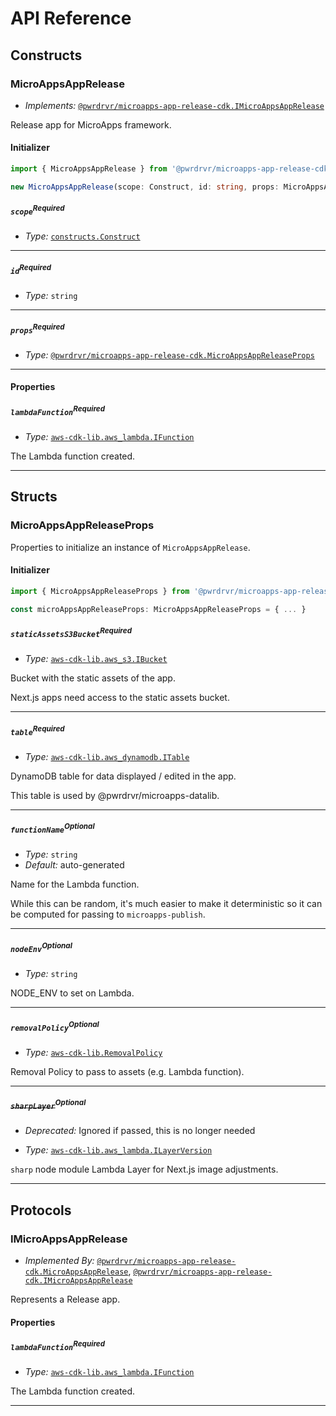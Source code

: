# API Reference <a name="API Reference"></a>

## Constructs <a name="Constructs"></a>

### MicroAppsAppRelease <a name="@pwrdrvr/microapps-app-release-cdk.MicroAppsAppRelease"></a>

- *Implements:* [`@pwrdrvr/microapps-app-release-cdk.IMicroAppsAppRelease`](#@pwrdrvr/microapps-app-release-cdk.IMicroAppsAppRelease)

Release app for MicroApps framework.

#### Initializer <a name="@pwrdrvr/microapps-app-release-cdk.MicroAppsAppRelease.Initializer"></a>

```typescript
import { MicroAppsAppRelease } from '@pwrdrvr/microapps-app-release-cdk'

new MicroAppsAppRelease(scope: Construct, id: string, props: MicroAppsAppReleaseProps)
```

##### `scope`<sup>Required</sup> <a name="@pwrdrvr/microapps-app-release-cdk.MicroAppsAppRelease.scope"></a>

- *Type:* [`constructs.Construct`](#constructs.Construct)

---

##### `id`<sup>Required</sup> <a name="@pwrdrvr/microapps-app-release-cdk.MicroAppsAppRelease.id"></a>

- *Type:* `string`

---

##### `props`<sup>Required</sup> <a name="@pwrdrvr/microapps-app-release-cdk.MicroAppsAppRelease.props"></a>

- *Type:* [`@pwrdrvr/microapps-app-release-cdk.MicroAppsAppReleaseProps`](#@pwrdrvr/microapps-app-release-cdk.MicroAppsAppReleaseProps)

---



#### Properties <a name="Properties"></a>

##### `lambdaFunction`<sup>Required</sup> <a name="@pwrdrvr/microapps-app-release-cdk.MicroAppsAppRelease.lambdaFunction"></a>

- *Type:* [`aws-cdk-lib.aws_lambda.IFunction`](#aws-cdk-lib.aws_lambda.IFunction)

The Lambda function created.

---


## Structs <a name="Structs"></a>

### MicroAppsAppReleaseProps <a name="@pwrdrvr/microapps-app-release-cdk.MicroAppsAppReleaseProps"></a>

Properties to initialize an instance of `MicroAppsAppRelease`.

#### Initializer <a name="[object Object].Initializer"></a>

```typescript
import { MicroAppsAppReleaseProps } from '@pwrdrvr/microapps-app-release-cdk'

const microAppsAppReleaseProps: MicroAppsAppReleaseProps = { ... }
```

##### `staticAssetsS3Bucket`<sup>Required</sup> <a name="@pwrdrvr/microapps-app-release-cdk.MicroAppsAppReleaseProps.staticAssetsS3Bucket"></a>

- *Type:* [`aws-cdk-lib.aws_s3.IBucket`](#aws-cdk-lib.aws_s3.IBucket)

Bucket with the static assets of the app.

Next.js apps need access to the static assets bucket.

---

##### `table`<sup>Required</sup> <a name="@pwrdrvr/microapps-app-release-cdk.MicroAppsAppReleaseProps.table"></a>

- *Type:* [`aws-cdk-lib.aws_dynamodb.ITable`](#aws-cdk-lib.aws_dynamodb.ITable)

DynamoDB table for data displayed / edited in the app.

This table is used by @pwrdrvr/microapps-datalib.

---

##### `functionName`<sup>Optional</sup> <a name="@pwrdrvr/microapps-app-release-cdk.MicroAppsAppReleaseProps.functionName"></a>

- *Type:* `string`
- *Default:* auto-generated

Name for the Lambda function.

While this can be random, it's much easier to make it deterministic
so it can be computed for passing to `microapps-publish`.

---

##### `nodeEnv`<sup>Optional</sup> <a name="@pwrdrvr/microapps-app-release-cdk.MicroAppsAppReleaseProps.nodeEnv"></a>

- *Type:* `string`

NODE_ENV to set on Lambda.

---

##### `removalPolicy`<sup>Optional</sup> <a name="@pwrdrvr/microapps-app-release-cdk.MicroAppsAppReleaseProps.removalPolicy"></a>

- *Type:* [`aws-cdk-lib.RemovalPolicy`](#aws-cdk-lib.RemovalPolicy)

Removal Policy to pass to assets (e.g. Lambda function).

---

##### ~~`sharpLayer`~~<sup>Optional</sup> <a name="@pwrdrvr/microapps-app-release-cdk.MicroAppsAppReleaseProps.sharpLayer"></a>

- *Deprecated:* Ignored if passed, this is no longer needed

- *Type:* [`aws-cdk-lib.aws_lambda.ILayerVersion`](#aws-cdk-lib.aws_lambda.ILayerVersion)

`sharp` node module Lambda Layer for Next.js image adjustments.

---


## Protocols <a name="Protocols"></a>

### IMicroAppsAppRelease <a name="@pwrdrvr/microapps-app-release-cdk.IMicroAppsAppRelease"></a>

- *Implemented By:* [`@pwrdrvr/microapps-app-release-cdk.MicroAppsAppRelease`](#@pwrdrvr/microapps-app-release-cdk.MicroAppsAppRelease), [`@pwrdrvr/microapps-app-release-cdk.IMicroAppsAppRelease`](#@pwrdrvr/microapps-app-release-cdk.IMicroAppsAppRelease)

Represents a Release app.


#### Properties <a name="Properties"></a>

##### `lambdaFunction`<sup>Required</sup> <a name="@pwrdrvr/microapps-app-release-cdk.IMicroAppsAppRelease.lambdaFunction"></a>

- *Type:* [`aws-cdk-lib.aws_lambda.IFunction`](#aws-cdk-lib.aws_lambda.IFunction)

The Lambda function created.

---

